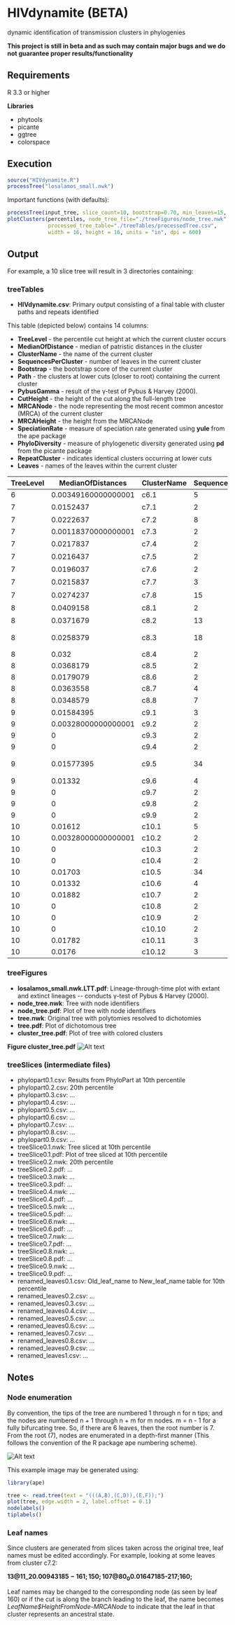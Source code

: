 # HIVdynamite (BETA)
dynamic identification of transmission clusters in phylogenies

**This project is still in beta and as such may contain major bugs and we do not guarantee proper results/functionality**

## Requirements
R 3.3 or higher

**Libraries**

* phytools
* picante
* ggtree
* colorspace

## Execution 

```R
source("HIVdynamite.R")
processTree("losalamos_small.nwk")
```

Important functions (with defaults):

```R
processTree(input_tree, slice_count=10, bootstrap=0.70, min_leaves=15, perc_dist=0.05)
plotClusters(percentiles, node_tree_file="./treeFigures/node_tree.nwk",
             processed_tree_table="./treeTables/processedTree.csv",
             width = 16, height = 16, units = "in", dpi = 600)
```

## Output

For example, a 10 slice tree will result in 3 directories containing:

### treeTables
* **HIVdynamite.csv**: Primary output consisting of a final table with cluster paths and repeats identified

This table (depicted below) contains 14 columns:

- **TreeLevel** - the percentile cut height at which the current cluster occurs
- **MedianOfDistance** - median of patristic distances in the cluster
- **ClusterName** - the name of the current cluster
- **SequencesPerCluster** - number of leaves in the current cluster
- **Bootstrap** - the bootstrap score of the current cluster
- **Path** - the clusters at lower cuts (closer to root) containing the current cluster
- **PybusGamma** - result of the γ-test of Pybus & Harvey (2000).
- **CutHeight** - the height of the cut along the full-length tree
- **MRCANode** - the node representing the most recent common ancestor (MRCA) of the current cluster
- **MRCAHeight** - the height from the MRCANode
- **SpeciationRate** - measure of speciation rate generated using **yule** from the ape package
- **PhyloDiversity** - measure of phylogenetic diversity  generated using **pd** from the picante package
- **RepeatCluster** - indicates identical clusters occurring at lower cuts
- **Leaves** - names of the leaves within the current cluster

 | TreeLevel | MedianOfDistances | ClusterName | SequencesPerCluster | Bootstrap | Path | PybusGamma | CutHeight | MRCANode | MRCAHeight | SpeciationRate | PhyloDiversity | RepeatCluster | Leaves |
 | --------- | ----------------- | ----------- | ------------------- | --------- | ---- | ---------- | --------- | -------- | ---------- | -------------- | -------------- | ------------- | ------ |
 | 6 | 0.00349160000000001 | c6.1 | 5 | 0.9999 | c6.1 | 4.06535504585726 | 0.0770163 | 232 | 0.0752705 | 93.4310414402262 | 0.0810695 | - | 235;244;238;234;251 |
 | 7 | 0.0152437 | c7.1 | 2 | 0.99 | c7.1 | -3.50603898980592 | 0.08985235 | 133 | 0.0822305 | 57.8392248849795 | 0.0974742 | - | 84@57_0$0.00762185-133;122@95_0$0.00762185-133 |
 | 7 | 0.0222637 | c7.2 | 8 | 0.998 | c7.2 | -3.50603898980592 | 0.08985235 | 149 | 0.0781005 | 57.8392248849795 | 0.15892715 | - | 13@11_2$0.00943185-161;150;107@80_0$0.01647185-217;160;4@4_2$0.00702185-162;158;8@8_2$0.00028185-159;15@12_2$0.00264185-163 |
 | 7 | 0.00118370000000001 | c7.3 | 2 | 1 | c7.3 | -3.50603898980592 | 0.08985235 | 166 | 0.0892605 | 57.8392248849795 | 0.0904442 | - | 167;200 |
 | 7 | 0.0217837 | c7.4 | 2 | 0.988 | c7.4 | -3.50603898980592 | 0.08985235 | 209 | 0.0789605 | 57.8392248849795 | 0.1007442 | - | 1@1_1$0.01089185-209;2@2_1$0.01089185-209 |
 | 7 | 0.0216437 | c7.5 | 2 | 0.946 | c7.5 | -3.50603898980592 | 0.08985235 | 211 | 0.0790305 | 57.8392248849795 | 0.1006742 | - | 79@52_0$0.01082185-211;121@94_0$0.01082185-211 |
 | 7 | 0.0196037 | c7.6 | 2 | 0.902 | c7.6 | -3.50603898980592 | 0.08985235 | 223 | 0.0800505 | 57.8392248849795 | 0.0996542 | - | 87@60_0$0.00980185-223;102@75_0$0.00980185-223 |
 | 7 | 0.0215837 | c7.7 | 3 | 0.905 | c7.7 | -3.50603898980592 | 0.08985235 | 230 | 0.0790605 | 57.8392248849795 | 0.11014605 | - | 68@41_0$0.01079185-230;81@54_0$0.00950185-231;101@74_0$0.00950185-231 |
 | 7 | 0.0274237 | c7.8 | 15 | 0.9999 | c6.1;c7.8 | -3.50603898980592 | 0.08985235 | 232 | 0.0752705 | 57.8392248849795 | 0.20808825 | - | 240;120@93_0$0.01166185-251;247;64@37_0$0.01166185-251;119@92_0$0.01066185-235;249;92@65_0$0.00534185-238;242;112@85_0$0.00927185-244;124@97_0$0.00221185-248;243;67@40_0$0.01230185-234;83@56_0$0.01230185-234;89@62_0$0.01066185-235;19@15_3$0.00025185-246 |
 | 8 | 0.0409158 | c8.1 | 2 | 0.99 | c7.1;c8.1 | -3.29374770216132 | 0.1026884 | 133 | 0.0822305 | 45.9755454590621 | 0.1231463 | - | 84@57_0$0.0204579-133;122@95_0$0.0204579-133 |
 | 8 | 0.0371679 | c8.2 | 13 | 0.998 | c7.2;c8.2 | -3.29374770216132 | 0.1026884 | 149 | 0.0781005 | 45.9755454590621 | 0.2222842 | - | 3@3_2;97@70_0;98@71_0;7@7_2;5@5_2;6@6_2;8@8_2$0.0131179-159;4@4_2;152;12@11_2;15@12_2$0.0154779-163;10@10_2;13@11_2 |
 | 8 | 0.0258379 | c8.3 | 18 | 0.912 | c7.3;c8.3 | -3.29374770216132 | 0.1026884 | 165 | 0.0724805 | 45.9755454590621 | 0.1706211 | - | 69@42_0;55@34_5$0.0005079-202;35@24_5$0.0003779-203;50@33_5$0.0002679-195;60@35_5;40@25_5$0.0005679-187;33@24_5$0.0096779-200;169;28@20_5$0.0013179-197;192;62@35_5$0.0002679-195;31@22_5$0.0014779-199;191;48@32_5$0.0013179-197;41@26_5$0.0049879-201;34@24_5$0.0003779-203;43@28_5;45@30_5 |
 | 8 | 0.032 | c8.4 | 2 | 0.988 | c7.4;c8.4 | -3.29374770216132 | 0.1026884 | 209 | 0.0789605 | 45.9755454590621 | 0.1109605 | - | 1@1_1;2@2_1 |
 | 8 | 0.0368179 | c8.5 | 2 | 0.946 | c7.5;c8.5 | -3.29374770216132 | 0.1026884 | 211 | 0.0790305 | 45.9755454590621 | 0.1158484 | - | 79@52_0$0.0236579-211;121@94_0 |
 | 8 | 0.0179079 | c8.6 | 2 | 1 | c8.6 | -3.29374770216132 | 0.1026884 | 224 | 0.0923905 | 45.9755454590621 | 0.1102984 | - | 93@66_0$0.0102979-224;94@67_0 |
 | 8 | 0.0363558 | c8.7 | 4 | 0.998 | c6.1;c7.8;c8.7 | -3.29374770216132 | 0.1026884 | 238 | 0.0845105 | 45.9755454590621 | 0.1523221 | - | 242;240;243;92@65_0$0.0181779-238 |
 | 8 | 0.0348579 | c8.8 | 7 | 0.966 | c6.1;c7.8;c8.8 | -3.29374770216132 | 0.1026884 | 244 | 0.0805805 | 45.9755454590621 | 0.1654721 | - | 19@15_3;250;112@85_0$0.0221079-244;113@86_0;20@15_3;124@97_0$0.0150479-248;18@14_3$0.0027079-249 |
 | 9 | 0.01584395 | c9.1 | 3 | 1 | c7.2;c8.2;c9.1 | -3.29374770216132 | 0.11552445 | 152 | 0.1067005 | 47.7620532715653 | 0.1282884 | - | 16@13_2;154;14@11_2$0.00574395-153 |
 | 9 | 0.00328000000000001 | c9.2 | 2 | 0.976 | c7.2;c8.2;c9.2 | -3.29374770216132 | 0.11552445 | 158 | 0.0912005 | 47.7620532715653 | 0.0944805 | - | 3@3_2;10@10_2 |
 | 9 | 0 | c9.3 | 2 | 0.9999 | c7.2;c8.2;c9.3 | -3.29374770216132 | 0.11552445 | 160 | 0.1011005 | 47.7620532715653 | 0.1011005 | - | 6@6_2;97@70_0 |
 | 9 | 0 | c9.4 | 2 | 0.9999 | c7.2;c8.2;c9.4 | -3.29374770216132 | 0.11552445 | 164 | 0.0968405 | 47.7620532715653 | 0.0968405 | - | 7@7_2;98@71_0 |
 | 9 | 0.01577395 | c9.5 | 34 | 1 | c7.3;c8.3;c9.5 | -3.29374770216132 | 0.11552445 | 167 | 0.0989305 | 47.7620532715653 | 0.25527395 | - | 59@35_5;52@33_5$0.00288395-185;29@21_5$0.00556395-179;39@25_5;40@25_5;58@35_5$0.00447395-178;30@21_5;32@23_5$0.00556395-179;31@22_5;56@35_5$0.00702395-180;36@25_5$0.00702395-180;37@25_5$0.00288395-185;54@33_5;28@20_5;53@33_5;57@35_5$0.00388395-175;24@19_5$0.00538395-184;45@30_5;61@35_5;62@35_5;26@19_5;25@19_5;49@33_5$0.00447395-178;51@33_5;47@31_5;42@27_5;27@19_5;43@28_5;48@32_5;38@25_5;46@31_5$0.00678395-183;44@29_5;50@33_5;60@35_5 |
 | 9 | 0.01332 | c9.6 | 4 | 0.977 | c7.3;c8.3;c9.6 | -3.29374770216132 | 0.11552445 | 201 | 0.0977005 | 47.7620532715653 | 0.1189505 | - | 41@26_5;55@34_5;35@24_5;34@24_5 |
 | 9 | 0 | c9.7 | 2 | 0.9999 | c6.1;c7.8;c8.7;c9.7 | -3.29374770216132 | 0.11552445 | 242 | 0.1063205 | 47.7620532715653 | 0.1063205 | - | 22@17_4;95@68_0 |
 | 9 | 0 | c9.8 | 2 | 0.9999 | c6.1;c7.8;c8.8;c9.8 | -3.29374770216132 | 0.11552445 | 247 | 0.1011705 | 47.7620532715653 | 0.1011705 | - | 20@15_3;113@86_0 |
 | 9 | 0 | c9.9 | 2 | 0.9999 | c6.1;c7.8;c8.8;c9.9 | -3.29374770216132 | 0.11552445 | 250 | 0.1064205 | 47.7620532715653 | 0.1064205 | - | 17@14_3;100@73_0 |
 | 10 | 0.01612 | c10.1 | 5 | 1 | c7.2;c8.2;c9.1;c10.1 | -3.29374770216132 | 0.1283605 | 152 | 0.1067005 | 47.9902161881836 | 0.1335105 | - | 9@9_2;11@11_2;99@72_0;14@11_2;16@13_2 |
 | 10 | 0.00328000000000001 | c10.2 | 2 | 0.976 | c7.2;c8.2;c9.2;c10.2 | -3.29374770216132 | 0.1283605 | 158 | 0.0912005 | 47.9902161881836 | 0.0944805 | c9.2 | 3@3_2;10@10_2 |
 | 10 | 0 | c10.3 | 2 | 0.9999 | c7.2;c8.2;c9.3;c10.3 | -3.29374770216132 | 0.1283605 | 160 | 0.1011005 | 47.9902161881836 | 0.1011005 | c9.3 | 6@6_2;97@70_0 |
 | 10 | 0 | c10.4 | 2 | 0.9999 | c7.2;c8.2;c9.4;c10.4 | -3.29374770216132 | 0.1283605 | 164 | 0.0968405 | 47.9902161881836 | 0.0968405 | c9.4 | 7@7_2;98@71_0 |
 | 10 | 0.01703 | c10.5 | 34 | 1 | c7.3;c8.3;c9.5;c10.5 | -3.29374770216132 | 0.1283605 | 167 | 0.0989305 | 47.9902161881836 | 0.2746605 | - | 29@21_5;37@25_5;51@33_5;39@25_5;38@25_5;58@35_5;48@32_5;43@28_5;61@35_5;45@30_5;59@35_5;50@33_5;31@22_5;26@19_5;53@33_5;47@31_5;62@35_5;57@35_5;27@19_5;54@33_5;36@25_5;24@19_5;40@25_5;42@27_5;28@20_5;30@21_5;52@33_5;60@35_5;32@23_5;49@33_5;44@29_5;46@31_5;25@19_5;56@35_5 |
 | 10 | 0.01332 | c10.6 | 4 | 0.977 | c7.3;c8.3;c9.6;c10.6 | -3.29374770216132 | 0.1283605 | 201 | 0.0977005 | 47.9902161881836 | 0.1189505 | c9.6 | 41@26_5;55@34_5;35@24_5;34@24_5 |
 | 10 | 0.01882 | c10.7 | 2 | 1 | c8.6;c10.7 | -3.29374770216132 | 0.1283605 | 224 | 0.0923905 | 47.9902161881836 | 0.1112105 | - | 93@66_0;94@67_0 |
 | 10 | 0 | c10.8 | 2 | 0.9999 | c6.1;c7.8;c8.7;c10.8 | -3.29374770216132 | 0.1283605 | 240 | 0.1208705 | 47.9902161881836 | 0.1208705 | - | 21@16_4;96@69_0 |
 | 10 | 0 | c10.9 | 2 | 0.9999 | c6.1;c7.8;c8.7;c9.7;c10.9 | -3.29374770216132 | 0.1283605 | 242 | 0.1063205 | 47.9902161881836 | 0.1063205 | c9.7 | 22@17_4;95@68_0 |
 | 10 | 0 | c10.10 | 2 | 0.9999 | c6.1;c7.8;c8.7;c10.10 | -3.29374770216132 | 0.1283605 | 243 | 0.1194505 | 47.9902161881836 | 0.1194505 | - | 23@18_4;105@78_0 |
 | 10 | 0.01782 | c10.11 | 3 | 0.98 | c6.1;c7.8;c8.8;c9.8;c10.11 | -3.29374770216132 | 0.1283605 | 246 | 0.0896005 | 47.9902161881836 | 0.1074205 | - | 19@15_3;20@15_3;113@86_0 |
 | 10 | 0.0176 | c10.12 | 3 | 0.999 | c6.1;c7.8;c8.8;c9.9;c10.12 | -3.29374770216132 | 0.1283605 | 249 | 0.0999805 | 47.9902161881836 | 0.1175805 | - | 17@14_3;100@73_0;18@14_3 |

### treeFigures
* **losalamos_small.nwk.LTT.pdf**: Lineage-through-time plot with extant and extinct lineages -- conducts γ-test of Pybus & Harvey (2000).
* **node_tree.nwk**: Tree with node identifiers
* **node_tree.pdf**: Plot of tree with node identifiers
* **tree.nwk**: Original tree with polytomies resolved to dichotomies
* **tree.pdf**: Plot of dichotomous tree
* **cluster_tree.pdf**: Plot of tree with colored clusters

**Figure cluster_tree.pdf**
![Alt text](./Images/cluster_tree.png?raw=true "Clustered Tree")

### treeSlices (intermediate files)
* phylopart0.1.csv: Results from PhyloPart at 10th percentile
* phylopart0.2.csv: 20th percentile
* phylopart0.3.csv: ...
* phylopart0.4.csv: ...
* phylopart0.5.csv: ...
* phylopart0.6.csv: ...
* phylopart0.7.csv: ...
* phylopart0.8.csv: ...
* phylopart0.9.csv: ...
* treeSlice0.1.nwk: Tree sliced at 10th percentile
* treeSlice0.1.pdf: Plot of tree sliced at 10th percentile
* treeSlice0.2.nwk: 20th percentile
* treeSlice0.2.pdf: ...
* treeSlice0.3.nwk: ...
* treeSlice0.3.pdf: ...
* treeSlice0.4.nwk: ...
* treeSlice0.4.pdf: ...
* treeSlice0.5.nwk: ...
* treeSlice0.5.pdf: ...
* treeSlice0.6.nwk: ...
* treeSlice0.6.pdf: ...
* treeSlice0.7.nwk: ...
* treeSlice0.7.pdf: ...
* treeSlice0.8.nwk: ...
* treeSlice0.8.pdf: ...
* treeSlice0.9.nwk: ...
* treeSlice0.9.pdf: ...
* renamed_leaves0.1.csv: Old_leaf_name to New_leaf_name table for 10th percentile
* renamed_leaves0.2.csv: ...
* renamed_leaves0.3.csv: ...
* renamed_leaves0.4.csv: ...
* renamed_leaves0.5.csv: ...
* renamed_leaves0.6.csv: ...
* renamed_leaves0.7.csv: ...
* renamed_leaves0.8.csv: ...
* renamed_leaves0.9.csv: ...
* renamed_leaves1.csv: ...

## Notes
### Node enumeration
By convention, the tips of the tree are numbered 1 through n for n tips; and the nodes are numbered n + 1 through n + m for m nodes. m = n - 1 for a fully bifurcating tree. So, if there are 6 leaves, then the root number is 7. From the root (7), nodes are enumerated in a depth-first manner (This follows the convention of the R package ape numbering scheme).

![Alt text](./Images/numbering_example.png?raw=true "Numbered Tree")

This example image may be generated using:

```R
library(ape)

tree <- read.tree(text = "(((A,B),(C,D)),(E,F));")
plot(tree, edge.width = 2, label.offset = 0.1)
nodelabels()
tiplabels()
```

### Leaf names
Since clusters are generated from slices taken across the original tree, leaf names must be edited accordingly. For example, looking at some leaves from cluster c7.2:

**13@11_2$0.00943185-161;150;107@80_0$0.01647185-217;160;**

Leaf names may be changed to the corresponding node (as seen by leaf 160) or if the cut is along the branch leading to the leaf, the name becomes *LeafName$HeightFromNode-MRCANode* to indicate that the leaf in that cluster represents an ancestral state.
